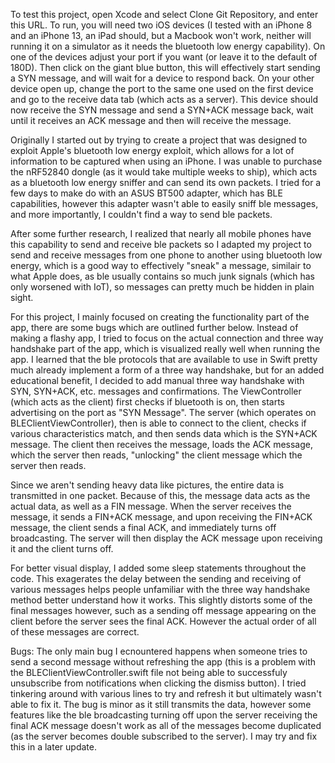 To test this project, open Xcode and select Clone Git Repository, and enter this URL. To run, you will need two iOS devices (I tested with an iPhone 8 and an iPhone 13, an iPad should, but a Macbook won't work, neither will running it on a simulator as it needs the bluetooth low energy capability). On one of the devices adjust your port if you want (or leave it to the default of 180D). Then click on the giant blue button, this will effectively start sending a SYN message, and will wait for a device to respond back. On your other device open up, change the port to the same one used on the first device and go to the receive data tab (which acts as a server). This device should now receive the SYN message and send a SYN+ACK message back, wait until it receives an ACK message and then will receive the message. 

Originally I started out by trying to create a project that was designed to exploit Apple's bluetooth low energy exploit, which allows for a lot of information to be captured when using an iPhone. I was unable to purchase the nRF52840 dongle (as it would take multiple weeks to ship), which acts as a bluetooth low energy sniffer and can send its own packets. I tried for a few days to make do with an ASUS BT500 adapter, which has BLE capabilities, however this adapter wasn't able to easily sniff ble messages, and more importantly, I couldn't find a way to send ble packets.

After some further research, I realized that nearly all mobile phones have this capability to send and receive ble packets so I adapted my project to send and receive messages from one phone to another using bluetooth low energy, which is a good way to effectively "sneak" a message, similair to what Apple does, as ble usually contains so much junk signals (which has only worsened with IoT), so messages can pretty much be hidden in plain sight. 

For this project, I mainly focused on creating the functionality part of the app, there are some bugs which are outlined further below. Instead of making a flashy app, I tried to focus on the actual connection and three way handshake part of the app, which is visualized really well when running the app. I learned that the ble protocols that are available to use in Swift pretty much already implement a form of a three way handshake, but for an added educational benefit, I decided to add manual three way handshake with SYN, SYN+ACK, etc. messages and confirmations. The ViewController (which acts as the client) first checks if bluetooth is on, then starts advertising on the port as "SYN Message". The server (which operates on BLEClientViewController), then is able to connect to the client, checks if various characteristics match, and then sends data which is the SYN+ACK message. The client then receives the message, loads the ACK message, which the server then reads, "unlocking" the client message which the server then reads. 

Since we aren't sending heavy data like pictures, the entire data is transmitted in one packet. Because of this, the message data acts as the actual data, as well as a FIN message. When the server receives the message, it sends a FIN+ACK message, and upon receiving the FIN+ACK message, the client sends a final ACK, and immediately turns off broadcasting. The server will then display the ACK message upon receiving it and the client turns off.

For better visual display, I added some sleep statements throughout the code. This exagerates the delay between the sending and receiving of various messages helps people unfamiliar with the three way handshake method better understand how it works. This slightly distorts some of the final messages however, such as a sending off message appearing on the client before the server sees the final ACK. However the actual order of all of these messages are correct. 

Bugs:
The only main bug I ecnountered happens when someone tries to send a second message without refreshing the app (this is a problem with the BLEClientViewController.swift file not being able to successfuly unsubscribe from notifications when clicking the dismiss button). I tried tinkering around with various lines to try and refresh it but ultimately wasn't able to fix it. The bug is minor as it still transmits the data, however some features like the ble broadcasting turning off upon the server receiving the final ACK message doesn't work as all of the messages become duplicated (as the server becomes double subscribed to the server). I may try and fix this in a later update.
